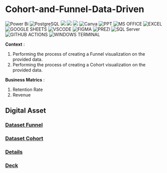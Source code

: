 # Cohort-and-Funnel-Data-Driven 

![Power Bi](https://img.shields.io/badge/power_bi-F2C811?style=for-the-badge&logo=powerbi&logoColor=black)
![PostgreSQL](https://img.shields.io/badge/PostgreSQL-316192?style=for-the-badge&logo=postgresql&logoColor=white)
![](https://img.shields.io/badge/MySQL-00000F?style=for-the-badge&logo=mysql&logoColor=white)
![](https://img.shields.io/badge/SQLite-07405E?style=for-the-badge&logo=sqlite&logoColor=white)
![](https://img.shields.io/badge/Tableau-E97627?style=for-the-badge&logo=Tableau&logoColor=white)
![Canva](https://img.shields.io/badge/Canva-%2300C4CC.svg?style=for-the-badge&logo=Canva&logoColor=white)
![PPT](https://img.shields.io/badge/Microsoft_PowerPoint-B7472A?style=for-the-badge&logo=microsoft-powerpoint&logoColor=white)
![MS OFFICE](https://img.shields.io/badge/Microsoft_Office-D83B01?style=for-the-badge&logo=microsoft-office&logoColor=white)
![EXCEL](https://img.shields.io/badge/Microsoft_Excel-217346?style=for-the-badge&logo=microsoft-excel&logoColor=white)
![GOOGLE SHEETS](https://img.shields.io/badge/Google%20Sheets-34A853?style=for-the-badge&logo=google-sheets&logoColor=white)
![VSCODE](https://img.shields.io/badge/VSCode-0078D4?style=for-the-badge&logo=visual%20studio%20code&logoColor=white)
![FIGMA](https://img.shields.io/badge/Figma-F24E1E?style=for-the-badge&logo=tfigma&logoColor=white)
![PREZI](https://img.shields.io/badge/Prezi-3181FF?style=for-the-badge&logo=prezi&logoColor=white)
![SQL Server](https://img.shields.io/badge/Microsoft_SQL_Server-CC2927?style=for-the-badge&logo=microsoft-sql-server&logoColor=white)
![GITHUB ACTIONS](https://img.shields.io/badge/Github%20Actions-282a2e?style=for-the-badge&logo=githubactions&logoColor=367cfe)
![WINDOWS TERMINAL](https://img.shields.io/badge/windows%20terminal-4D4D4D?style=for-the-badge&logo=windows%20terminal&logoColor=white)

**Context** : 

1. Performing the process of creating a Funnel visualization on the provided data.
2. Performing the process of creating a Cohort visualization on the provided data.

**Business Matrics** :

1. Retention Rate
2. Revenue

## Digital Asset

### [Dataset Funnel](https://drive.google.com/file/d/1MHtQykIiShoj1udLR3I8kPGLziJSYBhO/view?usp=sharing)

### [Dataset Cohort](https://drive.google.com/file/d/1MHtQykIiShoj1udLR3I8kPGLziJSYBhO/view?usp=sharing)

### [Details](https://drive.google.com/drive/folders/1GtKe23kF2SLjj-6jx5_kG5qDGQQoxHlB?usp=sharing)

### [Deck](https://drive.google.com/file/d/1f0IZE0WIUGWU77VY_3HaZnOrfAGoiStC/view?usp=sharing)

